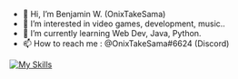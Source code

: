 - 👋 Hi, I’m Benjamin W. (OnixTakeSama)
- 👀 I’m interested in video games, development, music..
- 🌱 I’m currently learning Web Dev, Java, Python.
- 📫 How to reach me : @OnixTakeSama#6624 (Discord)

[![My Skills](https://skillicons.dev/icons?i=discord,html,css,php,java,py,eclipse,idea,vscode,instagram,twitter)](https://skillicons.dev)

<!---
OnixTakeSama/OnixTakeSama is a ✨ special ✨ repository because its `README.md` (this file) appears on your GitHub profile.
You can click the Preview link to take a look at your changes.
--->
